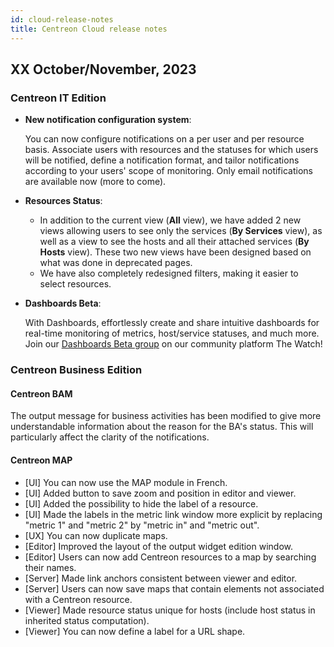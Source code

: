 ```yaml
---
id: cloud-release-notes
title: Centreon Cloud release notes
---
```


## XX October/November, 2023

### Centreon IT Edition

* **New notification configuration system**:

   You can now configure notifications on a per user and per resource basis.
Associate users with resources and the statuses for which users will be notified, define a notification format, and tailor notifications according to your users' scope of monitoring. Only email notifications are available now (more to come).

* **Resources Status**:

   - In addition to the current view (**All** view), we have added 2 new views allowing users to see only the services
  (**By Services** view), as well as a view to see the hosts and all their attached services (**By Hosts** view).
  These two new views have been designed based on what was done in deprecated pages.
   - We have also completely redesigned filters, making it easier to select resources.

* **Dashboards Beta**:

   With Dashboards, effortlessly create and share intuitive dashboards for real-time monitoring of metrics, host/service statuses, and much more. Join our [Dashboards Beta group](https://thewatch.centreon.com/groups/centreon-dashboards-beta-59) on our community platform The Watch!

### Centreon Business Edition

#### Centreon BAM

The output message for business activities has been modified to give more understandable information about the reason for the BA's status. This will particularly affect the clarity of the notifications.

#### Centreon MAP

- [UI] You can now use the MAP module in French.
- [UI] Added button to save zoom and position in editor and viewer.
- [UI] Added the possibility to hide the label of a resource.
- [UI] Made the labels in the metric link window more explicit by replacing "metric 1" and "metric 2" by "metric in" and "metric out".
- [UX] You can now duplicate maps.
- [Editor] Improved the layout of the output widget edition window.
- [Editor] Users can now add Centreon resources to a map by searching their names.
- [Server] Made link anchors consistent between viewer and editor.
- [Server] Users can now save maps that contain elements not associated with a Centreon resource.
- [Viewer] Made resource status unique for hosts (include host status in inherited status computation).
- [Viewer] You can now define a label for a URL shape.
